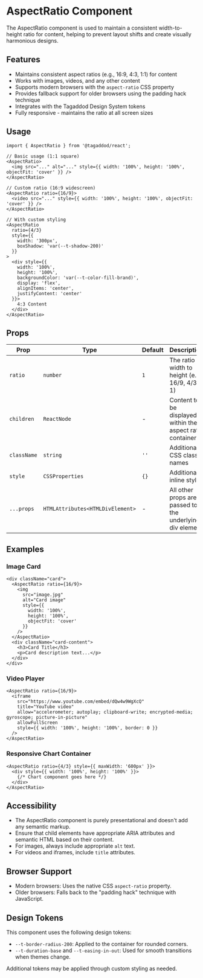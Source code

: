 # AspectRatio Component

The AspectRatio component is used to maintain a consistent width-to-height ratio for content, helping to prevent layout shifts and create visually harmonious designs.

## Features

- Maintains consistent aspect ratios (e.g., 16:9, 4:3, 1:1) for content
- Works with images, videos, and any other content
- Supports modern browsers with the `aspect-ratio` CSS property
- Provides fallback support for older browsers using the padding hack technique
- Integrates with the Tagaddod Design System tokens
- Fully responsive - maintains the ratio at all screen sizes

## Usage

```tsx
import { AspectRatio } from '@tagaddod/react';

// Basic usage (1:1 square)
<AspectRatio>
  <img src="..." alt="..." style={{ width: '100%', height: '100%', objectFit: 'cover' }} />
</AspectRatio>

// Custom ratio (16:9 widescreen)
<AspectRatio ratio={16/9}>
  <video src="..." style={{ width: '100%', height: '100%', objectFit: 'cover' }} />
</AspectRatio>

// With custom styling
<AspectRatio 
  ratio={4/3}
  style={{ 
    width: '300px',
    boxShadow: 'var(--t-shadow-200)' 
  }}
>
  <div style={{ 
    width: '100%', 
    height: '100%', 
    backgroundColor: 'var(--t-color-fill-brand)',
    display: 'flex',
    alignItems: 'center',
    justifyContent: 'center' 
  }}>
    4:3 Content
  </div>
</AspectRatio>
```

## Props

| Prop | Type | Default | Description |
|------|------|---------|-------------|
| `ratio` | `number` | `1` | The ratio of width to height (e.g., 16/9, 4/3, 1) |
| `children` | `ReactNode` | - | Content to be displayed within the aspect ratio container |
| `className` | `string` | `''` | Additional CSS class names |
| `style` | `CSSProperties` | `{}` | Additional inline styles |
| `...props` | `HTMLAttributes<HTMLDivElement>` | - | All other props are passed to the underlying div element |

## Examples

### Image Card

```tsx
<div className="card">
  <AspectRatio ratio={16/9}>
    <img 
      src="image.jpg" 
      alt="Card image" 
      style={{ 
        width: '100%', 
        height: '100%', 
        objectFit: 'cover' 
      }} 
    />
  </AspectRatio>
  <div className="card-content">
    <h3>Card Title</h3>
    <p>Card description text...</p>
  </div>
</div>
```

### Video Player

```tsx
<AspectRatio ratio={16/9}>
  <iframe
    src="https://www.youtube.com/embed/dQw4w9WgXcQ"
    title="YouTube video"
    allow="accelerometer; autoplay; clipboard-write; encrypted-media; gyroscope; picture-in-picture"
    allowFullScreen
    style={{ width: '100%', height: '100%', border: 0 }}
  />
</AspectRatio>
```

### Responsive Chart Container

```tsx
<AspectRatio ratio={4/3} style={{ maxWidth: '600px' }}>
  <div style={{ width: '100%', height: '100%' }}>
    {/* Chart component goes here */}
  </div>
</AspectRatio>
```

## Accessibility

- The AspectRatio component is purely presentational and doesn't add any semantic markup.
- Ensure that child elements have appropriate ARIA attributes and semantic HTML based on their content.
- For images, always include appropriate `alt` text.
- For videos and iframes, include `title` attributes.

## Browser Support

- Modern browsers: Uses the native CSS `aspect-ratio` property.
- Older browsers: Falls back to the "padding hack" technique with JavaScript.

## Design Tokens

This component uses the following design tokens:

- `--t-border-radius-200`: Applied to the container for rounded corners.
- `--t-duration-base` and `--t-easing-in-out`: Used for smooth transitions when themes change.

Additional tokens may be applied through custom styling as needed.
